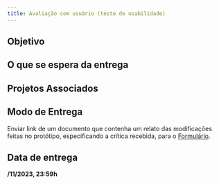 ```yaml
---
title: Avaliação com usuário (teste de usabilidade)
---
```


## Objetivo


## O que se espera da entrega


## Projetos Associados


## Modo de Entrega

Enviar link de um documento que contenha um relato das modificações feitas no protótipo, especificando a crítica recebida, para o [Formulário](https://forms.gle/8W4er78r5bNFUJ5M8).

## Data de entrega

**/11/2023, 23:59h**
